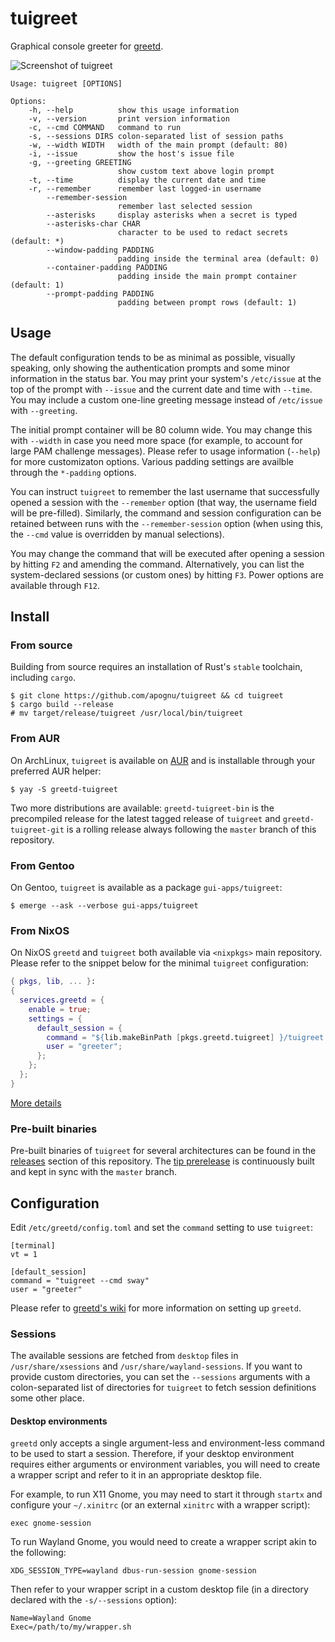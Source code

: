 # tuigreet

Graphical console greeter for [greetd](https://git.sr.ht/~kennylevinsen/greetd).

![Screenshot of tuigreet](https://github.com/apognu/tuigreet/blob/master/contrib/screenshot.png)

```
Usage: tuigreet [OPTIONS]

Options:
    -h, --help          show this usage information
    -v, --version       print version information
    -c, --cmd COMMAND   command to run
    -s, --sessions DIRS colon-separated list of session paths
    -w, --width WIDTH   width of the main prompt (default: 80)
    -i, --issue         show the host's issue file
    -g, --greeting GREETING
                        show custom text above login prompt
    -t, --time          display the current date and time
    -r, --remember      remember last logged-in username
        --remember-session
                        remember last selected session
        --asterisks     display asterisks when a secret is typed
        --asterisks-char CHAR
                        character to be used to redact secrets (default: *)
        --window-padding PADDING
                        padding inside the terminal area (default: 0)
        --container-padding PADDING
                        padding inside the main prompt container (default: 1)
        --prompt-padding PADDING
                        padding between prompt rows (default: 1)
```

## Usage

The default configuration tends to be as minimal as possible, visually speaking, only showing the authentication prompts and some minor information in the status bar. You may print your system's `/etc/issue` at the top of the prompt with `--issue` and the current date and time with `--time`. You may include a custom one-line greeting message instead of `/etc/issue` with `--greeting`.

The initial prompt container will be 80 column wide. You may change this with `--width` in case you need more space (for example, to account for large PAM challenge messages). Please refer to usage information (`--help`) for more customizaton options. Various padding settings are availble through the `*-padding` options.

You can instruct `tuigreet` to remember the last username that successfully opened a session with the `--remember` option (that way, the username field will be pre-filled). Similarly, the command and session configuration can be retained between runs with the `--remember-session` option (when using this, the `--cmd` value is overridden by manual selections).

You may change the command that will be executed after opening a session by hitting `F2` and amending the command. Alternatively, you can list the system-declared sessions (or custom ones) by hitting `F3`. Power options are available through `F12`.

## Install

### From source

Building from source requires an installation of Rust's `stable` toolchain, including `cargo`.

```
$ git clone https://github.com/apognu/tuigreet && cd tuigreet
$ cargo build --release
# mv target/release/tuigreet /usr/local/bin/tuigreet
```

### From AUR

On ArchLinux, `tuigreet` is available on [AUR](https://aur.archlinux.org/packages/greetd-tuigreet) and is installable through your preferred AUR helper:

```
$ yay -S greetd-tuigreet
```

Two more distributions are available: `greetd-tuigreet-bin` is the precompiled release for the latest tagged release of `tuigreet` and `greetd-tuigreet-git` is a rolling release always following the `master` branch of this repository.

### From Gentoo

On Gentoo, `tuigreet` is available as a package `gui-apps/tuigreet`:

```
$ emerge --ask --verbose gui-apps/tuigreet
```

### From NixOS

On NixOS `greetd` and `tuigreet` both available via `<nixpkgs>` main repository.
Please refer to the snippet below for the minimal `tuigreet` configuration:

```nix
{ pkgs, lib, ... }:
{
  services.greetd = {
    enable = true;
    settings = {
      default_session = {
        command = "${lib.makeBinPath [pkgs.greetd.tuigreet] }/tuigreet --time --cmd sway";
        user = "greeter";
      };
    };
  };
}
```

[More details](https://search.nixos.org/options?channel=unstable&show=services.greetd.settings&from=0&size=50&sort=relevance&query=greetd)

### Pre-built binaries

Pre-built binaries of `tuigreet` for several architectures can be found in the [releases](https://github.com/apognu/tuigreet/releases) section of this repository. The [tip prerelease](https://github.com/apognu/tuigreet/releases/tag/tip) is continuously built and kept in sync with the `master` branch.

## Configuration

Edit `/etc/greetd/config.toml` and set the `command` setting to use `tuigreet`:

```
[terminal]
vt = 1

[default_session]
command = "tuigreet --cmd sway"
user = "greeter"
```

Please refer to [greetd's wiki](https://man.sr.ht/~kennylevinsen/greetd/) for more information on setting up `greetd`.

### Sessions

The available sessions are fetched from `desktop` files in `/usr/share/xsessions` and `/usr/share/wayland-sessions`. If you want to provide custom directories, you can set the `--sessions` arguments with a colon-separated list of directories for `tuigreet` to fetch session definitions some other place.

#### Desktop environments

`greetd` only accepts a single argument-less and environment-less command to be used to start a session. Therefore, if your desktop environment requires either arguments or environment variables, you will need to create a wrapper script and refer to it in an appropriate desktop file.

For example, to run X11 Gnome, you may need to start it through `startx` and configure your `~/.xinitrc` (or an external `xinitrc` with a wrapper script):

```
exec gnome-session
```

To run Wayland Gnome, you would need to create a wrapper script akin to the following:

```
XDG_SESSION_TYPE=wayland dbus-run-session gnome-session
```

Then refer to your wrapper script in a custom desktop file (in a directory declared with the `-s/--sessions` option):

```
Name=Wayland Gnome
Exec=/path/to/my/wrapper.sh
```

